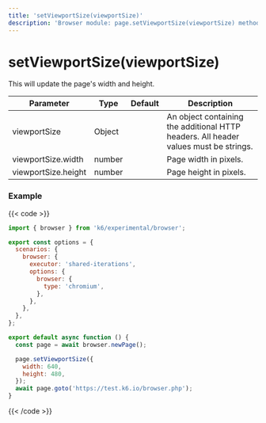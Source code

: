 ```yaml
---
title: 'setViewportSize(viewportSize)'
description: 'Browser module: page.setViewportSize(viewportSize) method'
---
```


# setViewportSize(viewportSize)

This will update the page's width and height.

<TableWithNestedRows>

| Parameter           | Type   | Default | Description                                                                          |
| ------------------- | ------ | ------- | ------------------------------------------------------------------------------------ |
| viewportSize        | Object |         | An object containing the additional HTTP headers. All header values must be strings. |
| viewportSize.width  | number |         | Page width in pixels.                                                                |
| viewportSize.height | number |         | Page height in pixels.                                                               |

</TableWithNestedRows>

### Example

{{< code >}}

```javascript
import { browser } from 'k6/experimental/browser';

export const options = {
  scenarios: {
    browser: {
      executor: 'shared-iterations',
      options: {
        browser: {
          type: 'chromium',
        },
      },
    },
  },
};

export default async function () {
  const page = await browser.newPage();

  page.setViewportSize({
    width: 640,
    height: 480,
  });
  await page.goto('https://test.k6.io/browser.php');
}
```

{{< /code >}}
